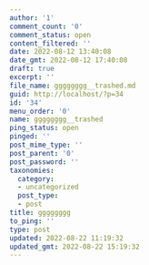 ```yaml
---
author: '1'
comment_count: '0'
comment_status: open
content_filtered: ''
date: 2022-08-12 13:40:08
date_gmt: 2022-08-12 17:40:08
draft: true
excerpt: ''
file_name: gggggggg__trashed.md
guid: http://localhost/?p=34
id: '34'
menu_order: '0'
name: gggggggg__trashed
ping_status: open
pinged: ''
post_mime_type: ''
post_parent: '0'
post_password: ''
taxonomies:
  category:
  - uncategorized
  post_type:
  - post
title: gggggggg
to_ping: ''
type: post
updated: 2022-08-22 11:19:32
updated_gmt: 2022-08-22 15:19:32
---
```

<!-- wp:image {"id":31,"sizeSlug":"full","linkDestination":"none"} -->
<figure class="wp-block-image size-full"><img src="http://localhost/wp-content/uploads/2022/08/download.png" alt="" class="wp-image-31"/></figure>
<!-- /wp:image -->

<!-- wp:image {"id":30,"sizeSlug":"full","linkDestination":"none"} -->
<figure class="wp-block-image size-full"><img src="http://localhost/wp-content/uploads/2022/08/download-1.png" alt="" class="wp-image-30"/></figure>
<!-- /wp:image -->